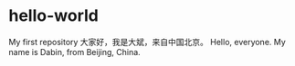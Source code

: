 # hello-world
My first repository
大家好，我是大斌，来自中国北京。
Hello, everyone. My name is Dabin, from Beijing, China.
